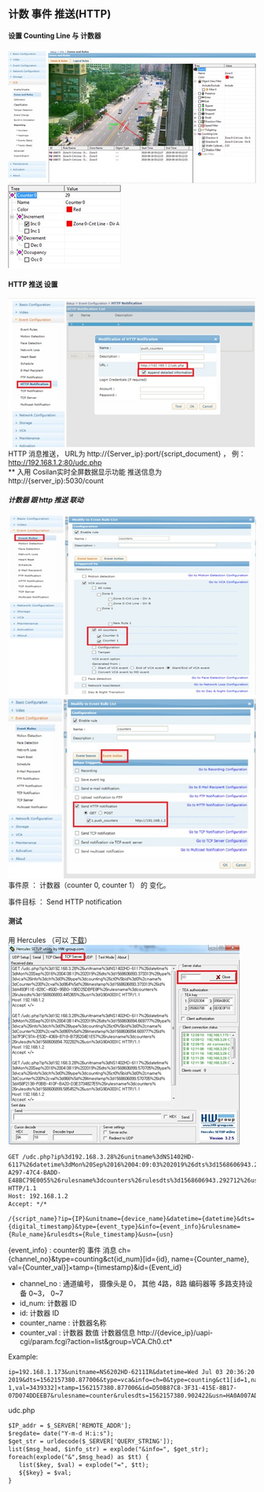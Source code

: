 ## 计数 事件 推送(HTTP)

#### 设置 Counting Line 与 计数器  
![](images/I16623494250.jpeg)  
![](images/I16623494251.jpeg)  
#### HTTP 推送 设置  
![](images/I16623494252.jpeg)  
HTTP 消息推送， URL为 http://{Server_ip}:port/{script_document} ， 例：http://192.168.1.2:80/udc.php  
** 入用 Cosilan实时全屏数据显示功能 推送信息为 http://{server_ip}:5030/count

##### 计数器 跟 http 推送 联动
![](images/I16623494253.jpeg)  
![](images/I16623494254.jpeg)  
事件原 ： 计数器（counter 0, counter 1） 的 变化。

事件目标 ： Send HTTP notification

#### 测试
用 Hercules （可以 [下载](http://49.235.119.5/download.php?file=hercules_3-2-5.zip)）  
![](images/I16623494255.jpeg)  
```cgi
GET /udc.php?ip%3d192.168.3.28%26unitname%3dNS1402HD-6117%26datetime%3dMon%20Sep%2016%2004:09:03%202019%26dts%3d1568606943.272814%26type%3dvca%26info%3dch%3d0%26type%3dcounting%26ct1%5bid%3d1%2cname%3dCounter%201%2cval%3d1331%5d%26timestamp%3d1568606943.272814%26id%3d17E8CB25-A297-47C4-BADD-E48BC79E0055%26rulesname%3dcounters%26rulesdts%3d1568606943.292712%26usn%3dG90A0031C HTTP/1.1
Host: 192.168.1.2
Accept: */*
```
```
/{script_name}?ip={IP}&unitname={device_name}&datetime={datetime}&dts={digital_timestamp}&type={event_type}&info={event_info}&rulesname={Rule_name}&rulesdts={Rule_timestamp}&usn={usn}
```

{event_info} : counter的 事件 消息
ch={channel_no}&type=counting&ct{id_num}[id={id}, name={Counter_name}, val={Counter_val}]×tamp={timestamp}&id={Event_id}
 - channel_no : 通道编号， 摄像头是 0， 其他 4路，8路 编码器等 多路支持设备 0~3， 0~7
 - id_num: 计数器 ID
 - id: 计数器 ID
 - counter_name : 计数器名称
 - counter_val : 计数器 数值
计数器信息 http://{device_ip}/uapi-cgi/param.fcgi?action=list&group=VCA.Ch0.ct*


Example:
```
ip=192.168.1.173&unitname=NS6202HD-6211IR&datetime=Wed Jul 03 20:36:20 2019&dts=1562157380.877006&type=vca&info=ch=0&type=counting&ct1[id=1,name=Counter 1,val=3439332]×tamp=1562157380.877006&id=D50B87C8-3F31-415E-8B17-07D074DDEEB7&rulesname=counter&rulesdts=1562157380.902422&usn=HA0A007AD
```

 udc.php
```
$IP_addr = $_SERVER['REMOTE_ADDR'];
$regdate= date("Y-m-d H:i:s");
$get_str = urldecode($_SERVER['QUERY_STRING']);
list($msg_head, $info_str) = explode("&info=", $get_str);
foreach(explode("&",$msg_head) as $tt) {
   list($key, $val) = explode("=", $tt);
   ${$key} = $val;
}
```

